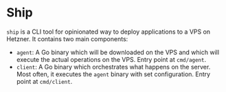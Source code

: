 # Ship

`ship` is a CLI tool for opinionated way to deploy applications to a VPS on Hetzner. It contains two main components:

- `agent`: A Go binary which will be downloaded on the VPS and which will execute the actual operations on the VPS. Entry point at `cmd/agent`.
- `client`: A Go binary which orchestrates what happens on the server. Most often, it executes the `agent` binary with set configuration. Entry point at `cmd/client`.
